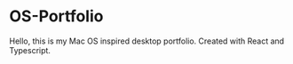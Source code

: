 # OS-Portfolio

Hello, this is my Mac OS inspired desktop portfolio.
Created with React and Typescript.